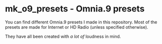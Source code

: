 # mk_o9_presets - Omnia.9 presets

You can find different Omnia.9 presets I made in this repository. Most of the presets are made for Internet or HD Radio (unless specified otherwise).

They have all been created with *_a lot of_* loudness in mind. 
